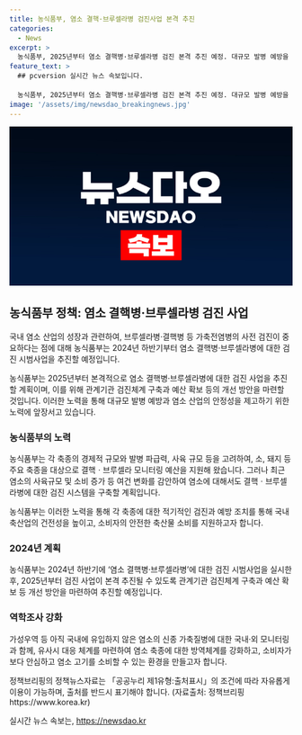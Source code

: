 ```yaml
---
title: 농식품부, 염소 결핵·브루셀라병 검진사업 본격 추진
categories:
  - News
excerpt: >
  농식품부, 2025년부터 염소 결핵병·브루셀라병 검진 본격 추진 예정. 대규모 발병 예방을 위해 2024년 시범사업 시작, 예산 확보 등 개선 방안 추진. 염소의 신종 가축질병 모니터링과 방역체계 강화로 안전한 염소 고기 소비 환경 조성 예정.
feature_text: >
  ## pcversion 실시간 뉴스 속보입니다.

  농식품부, 2025년부터 염소 결핵병·브루셀라병 검진 본격 추진 예정. 대규모 발병 예방을 위해 2024년 시범사업 시작, 예산 확보 등 개선 방안 추진. 염소의 신종 가축질병 모니터링과 방역체계 강화로 안전한 염소 고기 소비 환경 조성 예정.
image: '/assets/img/newsdao_breakingnews.jpg'
---
```


<p><img src="/assets/img/newsdao_breakingnews.jpg" alt="pcversion 속보" /></p>

<h2 data-ke-size="size26">농식품부 정책: 염소 결핵병·브루셀라병 검진 사업</h2>

<p>국내 염소 산업의 성장과 관련하여, 브루셀라병·결핵병 등 가축전염병의 사전 검진이 중요하다는 점에 대해 농식품부는 2024년 하반기부터 염소 결핵병·브루셀라병에 대한 검진 시범사업을 추진할 예정입니다.</p>

<p data-ke-size="size16">농식품부는 2025년부터 본격적으로 염소 결핵병·브루셀라병에 대한 검진 사업을 추진할 계획이며, 이를 위해 관계기관 검진체계 구축과 예산 확보 등의 개선 방안을 마련할 것입니다. 이러한 노력을 통해 대규모 발병 예방과 염소 산업의 안정성을 제고하기 위한 노력에 앞장서고 있습니다.</p>

<h3>농식품부의 노력</h3>

<p>농식품부는 각 축종의 경제적 규모와 발병 파급력, 사육 규모 등을 고려하여, 소, 돼지 등 주요 축종을 대상으로 결핵ㆍ브루셀라 모니터링 예산을 지원해 왔습니다. 그러나 최근 염소의 사육규모 및 소비 증가 등 여건 변화를 감안하여 염소에 대해서도 결핵ㆍ브루셀라병에 대한 검진 시스템을 구축할 계획입니다.</p>

<p data-ke-size="size16">농식품부는 이러한 노력을 통해 각 축종에 대한 적기적인 검진과 예방 조치를 통해 국내 축산업의 건전성을 높이고, 소비자의 안전한 축산물 소비를 지원하고자 합니다.</p>

<h3>2024년 계획</h3>

<p>농식품부는 2024년 하반기에 ‘염소 결핵병·브루셀라병’에 대한 검진 시범사업을 실시한 후, 2025년부터 검진 사업이 본격 추진될 수 있도록 관계기관 검진체계 구축과 예산 확보 등 개선 방안을 마련하여 추진할 예정입니다.</p>

<h3>역학조사 강화</h3>

<p>가성우역 등 아직 국내에 유입하지 않은 염소의 신종 가축질병에 대한 국내·외 모니터링과 함께, 유사시 대응 체계를 마련하여 염소 축종에 대한 방역체계를 강화하고, 소비자가 보다 안심하고 염소 고기를 소비할 수 있는 환경을 만들고자 합니다.</p>

<p>정책브리핑의 정책뉴스자료는 「공공누리 제1유형:출처표시」의 조건에 따라 자유롭게 이용이 가능하며, 출처를 반드시 표기해야 합니다. (자료출처: 정책브리핑 https://www.korea.kr)</p>
실시간 뉴스 속보는, <a href="https://newsdao.kr" rel="dofollow">https://newsdao.kr</a>


